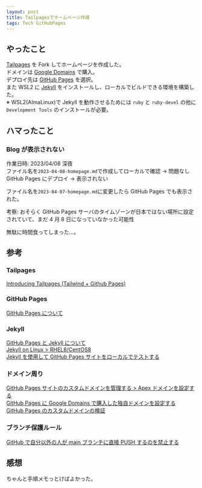 ```yaml
---
layout: post
title: Tailpagesでホームページ作成
tags: Tech GitHubPages
---
```


## やったこと

[Tailpages](https://github.com/harrywang/tailpages) を Fork してホームページを作成した。  
ドメインは [Google Domains](https://domains.google) で購入。  
デプロイ先は [GitHub Pages](https://docs.github.com/ja/pages/getting-started-with-github-pages/about-github-pages) を選択。  
また WSL2 に [Jekyll](http://jekyllrb-ja.github.io/) をインストールし、ローカルでビルドできる環境を構築した。  
※ WSL2(AlmaLinux)で Jekyll を動作させるためには `ruby` と `ruby-devel` の他に `Development Tools` のインストールが必要。

## ハマったこと

### Blog が表示されない

作業日時: 2023/04/08 深夜  
ファイル名を`2023-04-08-homepage.md`で作成してローカルで確認 → 問題なし  
GitHub Pages にデプロイ → 表示されない

ファイル名を`2023-04-07-homepage.md`に変更したら GitHub Pages でも表示された。

考察: おそらく GitHub Pages サーバのタイムゾーンが日本ではない場所に設定されていて、まだ 4 月 8 日になっていなかった可能性

無駄に時間食ってしまった...。

## 参考

### Tailpages

[Introducing Tailpages (Tailwind + Github Pages)](https://harrywang.medium.com/introducing-tailpages-tailwind-github-pages-89903c52d3ec)

### GitHub Pages

[GitHub Pages について](https://docs.github.com/ja/pages/getting-started-with-github-pages/about-github-pages)

### Jekyll

[GitHub Pages と Jekyll について](https://docs.github.com/ja/pages/setting-up-a-github-pages-site-with-jekyll/about-github-pages-and-jekyll)  
[Jekyll on Linux > RHEL8/CentOS8](https://jekyllrb.com/docs/installation/other-linux/#rhel8centos8)  
[Jekyll を使用して GitHub Pages サイトをローカルでテストする](https://docs.github.com/ja/pages/setting-up-a-github-pages-site-with-jekyll/testing-your-github-pages-site-locally-with-jekyll)

### ドメイン周り

[GitHub Pages サイトのカスタムドメインを管理する > Apex ドメインを設定する](https://docs.github.com/ja/pages/configuring-a-custom-domain-for-your-github-pages-site/managing-a-custom-domain-for-your-github-pages-site#configuring-an-apex-domain)  
[GitHub Pages に Google Domains で購入した独自ドメインを設定する](https://dev-moyashi.hatenablog.com/entry/2021/01/10/222249)  
[GitHub Pages のカスタムドメインの検証](https://docs.github.com/ja/pages/configuring-a-custom-domain-for-your-github-pages-site/verifying-your-custom-domain-for-github-pages)

### ブランチ保護ルール

[GitHub で自分以外の人が main ブランチに直接 PUSH するのを禁止する](https://zenn.dev/ttani/articles/github-approval-self)

## 感想

ちゃんと手順メモっとけばよかった。
